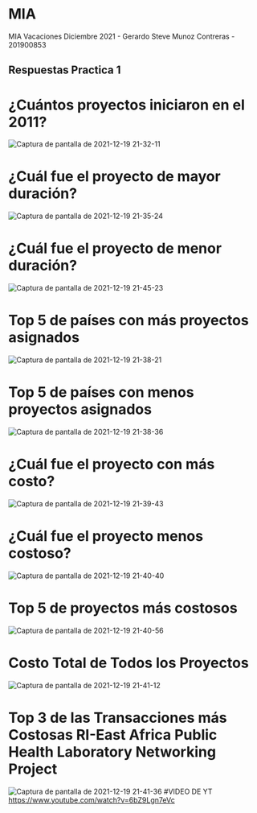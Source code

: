 # MIA
MIA Vacaciones Diciembre 2021 - Gerardo Steve Munoz Contreras - 201900853
## Respuestas Practica 1
# ¿Cuántos proyectos iniciaron en el 2011?
![Captura de pantalla de 2021-12-19 21-32-11](https://user-images.githubusercontent.com/70788372/146707905-b3959081-a553-4fd8-b8c8-69ef5988e2f9.png)
# ¿Cuál fue el proyecto de mayor duración? 
![Captura de pantalla de 2021-12-19 21-35-24](https://user-images.githubusercontent.com/70788372/146708106-9961beca-032b-4756-a990-20269b53a16f.png)
# ¿Cuál fue el proyecto de menor duración?
![Captura de pantalla de 2021-12-19 21-45-23](https://user-images.githubusercontent.com/70788372/146708850-200b3594-7483-4360-991b-287593d5f5c8.png)
# Top 5 de países con más proyectos asignados
![Captura de pantalla de 2021-12-19 21-38-21](https://user-images.githubusercontent.com/70788372/146708668-6b832842-07be-46e5-946c-ba321dad2dd0.png)
# Top 5 de países con menos proyectos asignados 
![Captura de pantalla de 2021-12-19 21-38-36](https://user-images.githubusercontent.com/70788372/146708688-307bda7f-3f82-4e39-a8a3-df75ae126d4a.png)
# ¿Cuál fue el proyecto con más costo?
![Captura de pantalla de 2021-12-19 21-39-43](https://user-images.githubusercontent.com/70788372/146708693-529ef194-13b1-49b1-89c6-ea66fac08793.png)
# ¿Cuál fue el proyecto menos costoso?
![Captura de pantalla de 2021-12-19 21-40-40](https://user-images.githubusercontent.com/70788372/146708695-06449ec4-cf39-40dd-8b2a-84d5e651fecf.png)
# Top 5 de proyectos más costosos
![Captura de pantalla de 2021-12-19 21-40-56](https://user-images.githubusercontent.com/70788372/146708698-931b7068-40af-4326-a332-171feea568c7.png)
# Costo Total de Todos los Proyectos
![Captura de pantalla de 2021-12-19 21-41-12](https://user-images.githubusercontent.com/70788372/146708699-ff10c828-0eab-45c1-b521-e5c47acfce3b.png)
# Top  3  de  las  Transacciones  más  Costosas  RI-East  Africa  Public  Health Laboratory Networking Project
![Captura de pantalla de 2021-12-19 21-41-36](https://user-images.githubusercontent.com/70788372/146708701-60650fc7-c889-4783-bb80-75858cc1e304.png)
#VIDEO DE YT
https://www.youtube.com/watch?v=6bZ9Lgn7eVc




